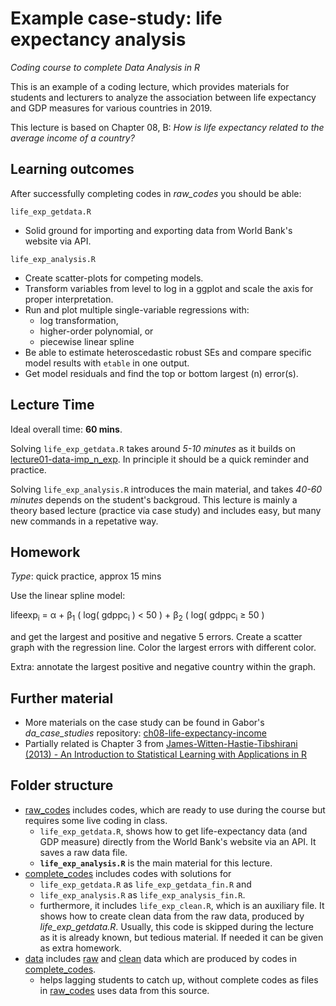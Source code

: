 # Example case-study: life expectancy analysis
*Coding course to complete Data Analysis in R*

This is an example of a coding lecture, which provides materials for students and lecturers to analyze the association between life expectancy and GDP measures for various countries in 2019.

This lecture is based on Chapter 08, B: *How is life expectancy related to the average income of a country?*

## Learning outcomes
After successfully completing codes in *raw_codes* you should be able:

`life_exp_getdata.R`
  - Solid ground for importing and exporting data from World Bank's website via API.


`life_exp_analysis.R`
  - Create scatter-plots for competing models.
  - Transform variables from level to log in a ggplot and scale the axis for proper interpretation.
  - Run and plot multiple single-variable regressions with:
    - log transformation,
    - higher-order polynomial, or
    - piecewise linear spline
  - Be able to estimate heteroscedastic robust SEs and compare specific model results with `etable` in one output.
  - Get model residuals and find the top or bottom largest (n) error(s). 

## Lecture Time

Ideal overall time: **60 mins**.

Solving `life_exp_getdata.R` takes around *5-10 minutes* as it builds on [lecture01-data-imp_n_exp](https://github.com/gabors-data-analysis/da-coding-rstats/tree/main/lecture01-data-imp_n_exp). In principle it should be a quick reminder and practice.

Solving `life_exp_analysis.R` introduces the main material, and takes *40-60 minutes* depends on the student's backgroud. This lecture is mainly a theory based lecture (practice via case study) and includes easy, but many new commands in a repetative way. 

## Homework

*Type*: quick practice, approx 15 mins

Use the linear spline model:

lifeexp<sub>i</sub> = &alpha; + &beta;<sub>1</sub> ( log( gdppc<sub>i</sub> ) < 50 ) + &beta;<sub>2</sub> ( log( gdppc<sub>i</sub> &ge; 50 )

  and get the largest and positive and negative 5 errors. Create a scatter graph with the regression line. Color the largest errors with different color. 
  
Extra: annotate the largest positive and negative country within the graph.

## Further material

  - More materials on the case study can be found in Gabor's *da_case_studies* repository: [ch08-life-expectancy-income](https://github.com/gabors-data-analysis/da_case_studies/tree/master/ch08-life-expectancy-income)
  - Partially related is Chapter 3 from [James-Witten-Hastie-Tibshirani (2013) - An Introduction to Statistical Learning with Applications in R](https://www.statlearning.com/)


## Folder structure
  
  - [raw_codes](https://github.com/gabors-data-analysis/da-coding-rstats/tree/main/00_example/raw_codes) includes codes, which are ready to use during the course but requires some live coding in class.
    - `life_exp_getdata.R`, shows how to get life-expectancy data (and GDP measure) directly from the World Bank's website via an API. It saves a raw data file.
    - **`life_exp_analysis.R`** is the main material for this lecture. 
  - [complete_codes](https://github.com/gabors-data-analysis/da-coding-rstats/tree/main/00_example/complete_codes) includes codes with solutions for
    - `life_exp_getdata.R` as `life_exp_getdata_fin.R` and
    - `life_exp_analysis.R` as `life_exp_analysis_fin.R`.
    - furthermore, it includes `life_exp_clean.R`, which is an auxiliary file. It shows how to create clean data from the raw data, produced by *life_exp_getdata.R*. Usually, this code is skipped during the lecture as it is already known, but tedious material. If needed it can be given as extra homework.
  - [data](https://github.com/gabors-data-analysis/da-coding-rstats/tree/main/00_example/data) includes [raw](https://github.com/gabors-data-analysis/da-coding-rstats/tree/main/00_example/data/raw) and [clean](https://github.com/gabors-data-analysis/da-coding-rstats/tree/main/00_example/data/clean) data which are produced by codes in [complete_codes](https://github.com/gabors-data-analysis/da-coding-rstats/tree/main/00_example/complete_codes).
    - helps lagging students to catch up, without complete codes as files in [raw_codes](https://github.com/gabors-data-analysis/da-coding-rstats/tree/main/00_example/raw_codes) uses data from this source.



